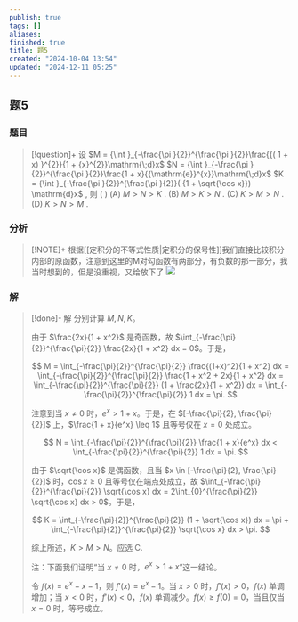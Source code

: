 ```yaml
---
publish: true
tags: []
aliases: 
finished: true
title: 题5
created: "2024-10-04 13:54"
updated: "2024-12-11 05:25"
---
```

## 题5
### 题目
> [!question]+
> 设 $M = {\int }_{-\frac{\pi }{2}}^{\frac{\pi }{2}}\frac{{( 1 + x) }^{2}}{1 + {x}^{2}}\mathrm{\;d}x$
> $N = {\int }_{-\frac{\pi }{2}}^{\frac{\pi }{2}}\frac{1 + x}{{\mathrm{e}}^{x}}\mathrm{\;d}x$
> $K = {\int }_{-\frac{\pi }{2}}^{\frac{\pi }{2}}( {1 + \sqrt{\cos x}}) \mathrm{d}x$ , 则 ( )
> (A) $M > N > K$ . 
> (B) $M > K > N$ .
> (C) $K > M > N$ . 
> (D) $K > N > M$ .
### 分析
> [!NOTE]+
> 根据[[定积分的不等式性质|定积分的保号性]]我们直接比较积分内部的原函数，注意到这里的M对勾函数有两部分，有负数的那一部分，我当时想到的，但是没重视，又给放下了
> ![](https://img.hwenyi.live/202412111325962.webp)
### 解
> [!done]-
> 解 分别计算 $M, N, K$。
> 
> 由于 $\frac{2x}{1 + x^2}$ 是奇函数，故 $\int_{-\frac{\pi}{2}}^{\frac{\pi}{2}} \frac{2x}{1 + x^2} dx = 0$。于是，
> 
> $$
> M = \int_{-\frac{\pi}{2}}^{\frac{\pi}{2}} \frac{(1+x)^2}{1 + x^2} dx = \int_{-\frac{\pi}{2}}^{\frac{\pi}{2}} \frac{1 + x^2 + 2x}{1 + x^2} dx = \int_{-\frac{\pi}{2}}^{\frac{\pi}{2}} (1 + \frac{2x}{1 + x^2}) dx = \int_{-\frac{\pi}{2}}^{\frac{\pi}{2}} 1 dx = \pi.
> $$
> 
> 注意到当 $x \neq 0$ 时，$e^x > 1 + x$。于是，在 $[-\frac{\pi}{2}, \frac{\pi}{2}]$ 上，$\frac{1 + x}{e^x} \leq 1$ 且等号仅在 $x = 0$ 处成立。
> 
> $$
> N = \int_{-\frac{\pi}{2}}^{\frac{\pi}{2}} \frac{1 + x}{e^x} dx < \int_{-\frac{\pi}{2}}^{\frac{\pi}{2}} 1 dx = \pi.
> $$
> 
> 由于 $\sqrt{\cos x}$ 是偶函数，且当 $x \in [-\frac{\pi}{2}, \frac{\pi}{2}]$ 时，$\cos x \geq 0$ 且等号仅在端点处成立，故 $\int_{-\frac{\pi}{2}}^{\frac{\pi}{2}} \sqrt{\cos x} dx = 2\int_{0}^{\frac{\pi}{2}} \sqrt{\cos x} dx > 0$。于是，
> 
> $$
> K = \int_{-\frac{\pi}{2}}^{\frac{\pi}{2}} (1 + \sqrt{\cos x}) dx = \pi + \int_{-\frac{\pi}{2}}^{\frac{\pi}{2}} \sqrt{\cos x} dx > \pi.
> $$
> 
> 综上所述，$K > M > N$。应选 C.
> 
> 注：下面我们证明“当 $x \neq 0$ 时，$e^x > 1 + x$”这一结论。
> 
> 令 $f(x) = e^x - x - 1$，则 $f'(x) = e^x - 1$。当 $x > 0$ 时，$f'(x) > 0$，$f(x)$ 单调增加；当 $x < 0$ 时，$f'(x) < 0$，$f(x)$ 单调减少。$f(x) \geq f(0) = 0$，当且仅当 $x = 0$ 时，等号成立。